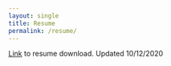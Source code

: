 ```yaml
---
layout: single
title: Resume
permalink: /resume/
---
```

[Link](http://belsten.github.io/doc/Alexander_Belsten_Resume.pdf) to resume download. Updated 10/12/2020
